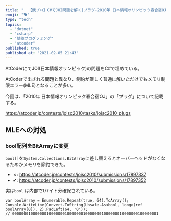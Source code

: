 ```yaml
---
title: "  【競プロ】C#でJOI問題を解く|プラグ-2010年 日本情報オリンピック春合宿OJ"
emoji: "🐕"
type: "tech"
topics:
  - "dotnet"
  - "csharp"
  - "競技プログラミング"
  - "atcoder"
published: true
published_at: "2021-02-05 21:43"
---
```


AtCoderにてJOI(日本情報オリンピック)の問題をC#で埋めている。

AtCoderで出される問題と異なり、制約が厳しく普通に解いただけでもメモリ制限エラー(MLE)となることが多い。

今回は、「2010年 日本情報オリンピック春合宿OJ」の「プラグ」について記載する。

https://atcoder.jp/contests/joisc2010/tasks/joisc2010_plugs

## MLEへの対処

### bool配列をBitArrayに変更

`bool[]`を`System.Collections.BitArray`に差し替えるとオーバーヘッドがなくなるためかメモリを節約できた。

- ✗: https://atcoder.jp/contests/joisc2010/submissions/17897337
- ✔: https://atcoder.jp/contests/joisc2010/submissions/17897352

実は`bool` は内部で1バイト分確保されている。

```csharp:bool[]
var boolArray = Enumerable.Repeat(true, 64).ToArray();
Console.WriteLine(Convert.ToString(Unsafe.As<bool, long>(ref boolArray[0]), 2).PadLeft(64, '0'));
// 0000000100000001000000010000000100000001000000010000000100000001
```